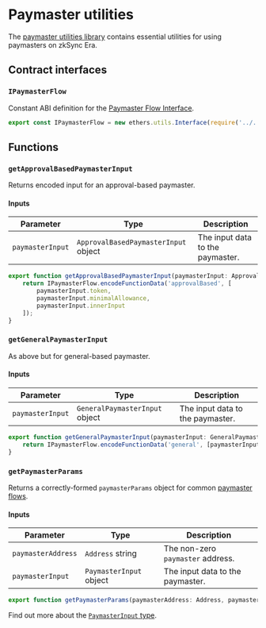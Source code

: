 # Paymaster utilities

The [paymaster utilities library](https://github.com/matter-labs/zksync-era/blob/main/sdk/zksync-web3.js/src/paymaster-utils.ts) contains essential utilities for using paymasters on zkSync Era.

## Contract interfaces

### `IPaymasterFlow`

Constant ABI definition for the [Paymaster Flow Interface](https://github.com/matter-labs/era-contracts/blob/36fe0fd11aeb2cfe88139e7e09d59a25366668d6/zksync/contracts/interfaces/IPaymasterFlow.sol).

```typescript
export const IPaymasterFlow = new ethers.utils.Interface(require('../../abi/IPaymasterFlow.json').abi);
```

## Functions

### `getApprovalBasedPaymasterInput`

Returns encoded input for an approval-based paymaster.

#### Inputs

| Parameter           | Type                                  | Description                     |
| ------------------- | ------------------------------------- | ------------------------------- |
| `paymasterInput`    | `ApprovalBasedPaymasterInput` object  | The input data to the paymaster.|

```ts
export function getApprovalBasedPaymasterInput(paymasterInput: ApprovalBasedPaymasterInput): BytesLike {
    return IPaymasterFlow.encodeFunctionData('approvalBased', [
        paymasterInput.token,
        paymasterInput.minimalAllowance,
        paymasterInput.innerInput
    ]);
}
```

### `getGeneralPaymasterInput`

As above but for general-based paymaster.
#### Inputs

| Parameter           | Type                           | Description                     |
| ------------------- | ------------------------------ | ------------------------------- |
| `paymasterInput`    | `GeneralPaymasterInput` object | The input data to the paymaster.|

```ts
export function getGeneralPaymasterInput(paymasterInput: GeneralPaymasterInput): BytesLike {
    return IPaymasterFlow.encodeFunctionData('general', [paymasterInput.innerInput]);
}
```

### `getPaymasterParams`

Returns a correctly-formed `paymasterParams` object for common [paymaster flows](../../reference/concepts/account-abstraction.md#built-in-paymaster-flows).


#### Inputs

| Parameter           | Type                         | Description                       |
| ------------------- | ---------------------------- | --------------------------------  |
| `paymasterAddress`  | `Address` string             | The non-zero `paymaster` address. |
| `paymasterInput`    | `PaymasterInput` object      | The input data to the paymaster.  |


```typescript
export function getPaymasterParams(paymasterAddress: Address, paymasterInput: PaymasterInput): PaymasterParams
```

Find out more about the [`PaymasterInput` type](./types.md). 
